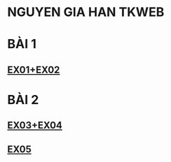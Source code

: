 # NGUYEN GIA HAN TKWEB
# BÀI 1
## [EX01+EX02](https://4002nguyengiahan.github.io/diemdenphobien.html)
# BÀI 2
## [EX03+EX04]()
## [EX05]()
